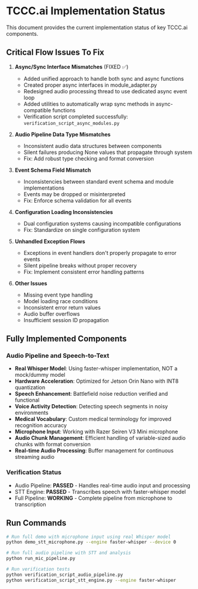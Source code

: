 # TCCC.ai Implementation Status

This document provides the current implementation status of key TCCC.ai components.

## Critical Flow Issues To Fix

1. **Async/Sync Interface Mismatches** (FIXED ✅)
   - Added unified approach to handle both sync and async functions
   - Created proper async interfaces in module_adapter.py
   - Redesigned audio processing thread to use dedicated async event loop
   - Added utilities to automatically wrap sync methods in async-compatible functions
   - Verification script completed successfully: `verification_script_async_modules.py`

2. **Audio Pipeline Data Type Mismatches**
   - Inconsistent audio data structures between components
   - Silent failures producing None values that propagate through system
   - Fix: Add robust type checking and format conversion

3. **Event Schema Field Mismatch**
   - Inconsistencies between standard event schema and module implementations
   - Events may be dropped or misinterpreted
   - Fix: Enforce schema validation for all events

4. **Configuration Loading Inconsistencies**
   - Dual configuration systems causing incompatible configurations
   - Fix: Standardize on single configuration system

5. **Unhandled Exception Flows**
   - Exceptions in event handlers don't properly propagate to error events
   - Silent pipeline breaks without proper recovery
   - Fix: Implement consistent error handling patterns

6. **Other Issues**
   - Missing event type handling
   - Model loading race conditions
   - Inconsistent error return values
   - Audio buffer overflows
   - Insufficient session ID propagation

## Fully Implemented Components

### Audio Pipeline and Speech-to-Text
- **Real Whisper Model**: Using faster-whisper implementation, NOT a mock/dummy model
- **Hardware Acceleration**: Optimized for Jetson Orin Nano with INT8 quantization
- **Speech Enhancement**: Battlefield noise reduction verified and functional
- **Voice Activity Detection**: Detecting speech segments in noisy environments
- **Medical Vocabulary**: Custom medical terminology for improved recognition accuracy
- **Microphone Input**: Working with Razer Seiren V3 Mini microphone
- **Audio Chunk Management**: Efficient handling of variable-sized audio chunks with format conversion
- **Real-time Audio Processing**: Buffer management for continuous streaming audio

### Verification Status
- Audio Pipeline: **PASSED** - Handles real-time audio input and processing
- STT Engine: **PASSED** - Transcribes speech with faster-whisper model
- Full Pipeline: **WORKING** - Complete pipeline from microphone to transcription

## Run Commands

```bash
# Run full demo with microphone input using real Whisper model
python demo_stt_microphone.py --engine faster-whisper --device 0

# Run full audio pipeline with STT and analysis
python run_mic_pipeline.py

# Run verification tests
python verification_script_audio_pipeline.py
python verification_script_stt_engine.py --engine faster-whisper
```